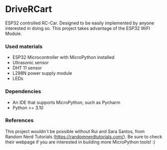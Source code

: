 # DriveRCart
ESP32 controlled RC-Car. Designed to be easily implemented by anyone interested in doing so. This project takes advantage of the 
ESP32 WiFI Module.

### Used materials
- ESP32 Microcontroller with MicroPython installed
- Ultrasonic sensor
- DHT 11 sensor
- L298N power supply module
- LEDs

### Dependencies
- An IDE that supports MicroPython, such as Pycharm
- Python >= 3.10

### References
This project wouldn´t be possible without Rui and Sara Santos, from Random Nerd Tutorials (https://randomnerdtutorials.com/). Be sure to 
check their webpage if you are interested in building more MicroPython tools! :)
